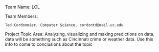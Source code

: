Team Name: LOL

Team Members: 

    Ted Cordonnier, Computer Science, cordontd@mail.uc.edu
    
Project Topic Area: Analyzing, visualizing and making predictions on data, data will be something such as Cincinnati crime or weather data. Use this info to come to conclusions about the topic
